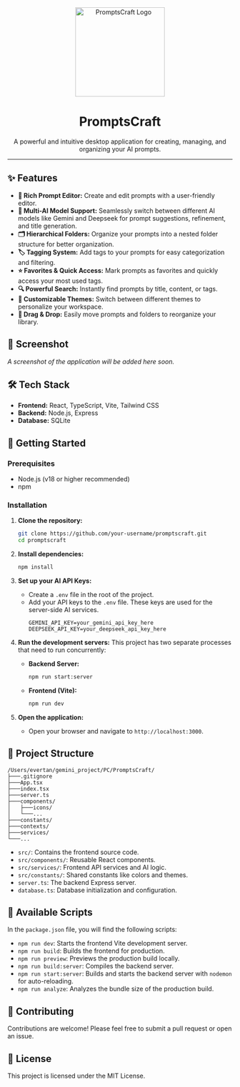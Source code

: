 <div align="center">
  <img alt="PromptsCraft Logo" src="https://github.com/user-attachments/assets/0aa67016-6eaf-458a-adb2-6e31a0763ed6" width="200" />
  <h1>PromptsCraft</h1>
  <p>A powerful and intuitive desktop application for creating, managing, and organizing your AI prompts.</p>
</div>

---

## ✨ Features

- **📝 Rich Prompt Editor:** Create and edit prompts with a user-friendly editor.
- **🧠 Multi-AI Model Support:** Seamlessly switch between different AI models like Gemini and Deepseek for prompt suggestions, refinement, and title generation.
- **🗂️ Hierarchical Folders:** Organize your prompts into a nested folder structure for better organization.
- **🏷️ Tagging System:** Add tags to your prompts for easy categorization and filtering.
- **⭐ Favorites & Quick Access:** Mark prompts as favorites and quickly access your most used tags.
- **🔍 Powerful Search:** Instantly find prompts by title, content, or tags.
- **🎨 Customizable Themes:** Switch between different themes to personalize your workspace.
- **🔄 Drag & Drop:** Easily move prompts and folders to reorganize your library.

## 📸 Screenshot

*A screenshot of the application will be added here soon.*

## 🛠️ Tech Stack

- **Frontend:** React, TypeScript, Vite, Tailwind CSS
- **Backend:** Node.js, Express
- **Database:** SQLite

## 🚀 Getting Started

### Prerequisites

- Node.js (v18 or higher recommended)
- npm

### Installation

1.  **Clone the repository:**
    ```bash
    git clone https://github.com/your-username/promptscraft.git
    cd promptscraft
    ```

2.  **Install dependencies:**
    ```bash
    npm install
    ```

3.  **Set up your AI API Keys:**
    - Create a `.env` file in the root of the project.
    - Add your API keys to the `.env` file. These keys are used for the server-side AI services.
      ```
      GEMINI_API_KEY=your_gemini_api_key_here
      DEEPSEEK_API_KEY=your_deepseek_api_key_here
      ```

4.  **Run the development servers:**
    This project has two separate processes that need to run concurrently:
    - **Backend Server:**
      ```bash
      npm run start:server
      ```
    - **Frontend (Vite):**
      ```bash
      npm run dev
      ```

5.  **Open the application:**
    - Open your browser and navigate to `http://localhost:3000`.

## 📂 Project Structure

```
/Users/evertan/gemini_project/PC/PromptsCraft/
├───.gitignore
├───App.tsx
├───index.tsx
├───server.ts
├───components/
│   ├───icons/
│   └───...
├───constants/
├───contexts/
├───services/
└───...
```

- `src/`: Contains the frontend source code.
- `src/components/`: Reusable React components.
- `src/services/`: Frontend API services and AI logic.
- `src/constants/`: Shared constants like colors and themes.
- `server.ts`: The backend Express server.
- `database.ts`: Database initialization and configuration.

## 📜 Available Scripts

In the `package.json` file, you will find the following scripts:

- `npm run dev`: Starts the frontend Vite development server.
- `npm run build`: Builds the frontend for production.
- `npm run preview`: Previews the production build locally.
- `npm run build:server`: Compiles the backend server.
- `npm run start:server`: Builds and starts the backend server with `nodemon` for auto-reloading.
- `npm run analyze`: Analyzes the bundle size of the production build.

## 🤝 Contributing

Contributions are welcome! Please feel free to submit a pull request or open an issue.

## 📄 License

This project is licensed under the MIT License.